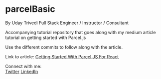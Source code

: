 # parcelBasic
By Uday Trivedi
Full Stack Engineer / Instructor / Consultant

Accompanying tutorial repository that goes along with my medium article tutorial on getting started with Parcel.js

Use the different commits to follow along with the article.

Link to article:  <a href="https://medium.com/@trivediu/getting-started-with-parcel-js-and-react-c83f19d89756">Getting Started With Parcel JS For React</a>

Connect with me:  
<a href="https://twitter.com/udaystrivedi">Twitter</a>
<a href="https://linkedin/in/trivediu">LinkedIn</a>
